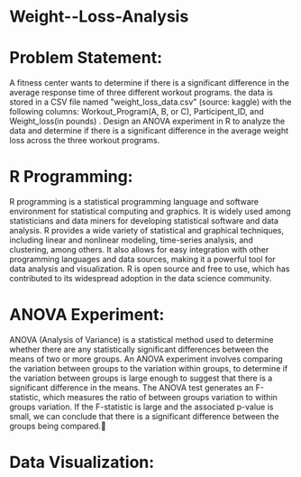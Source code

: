 # Weight--Loss-Analysis

# Problem Statement:
A fitness center wants to determine if there is a significant difference in the average response time of three different workout programs. the data is stored in a CSV file named "weight_loss_data.csv" (source: kaggle) with the following columns: Workout_Program(A, B, or C), Participent_ID, and Weight_loss(in pounds) . Design an ANOVA experiment in R to analyze the data and determine if there is a significant difference in the average weight loss across the three workout programs.


# R Programming:
R programming is a statistical programming language and software environment for statistical computing and graphics. It is widely used among statisticians and data miners for developing statistical software and data analysis. R provides a wide variety of statistical and graphical techniques, including linear and nonlinear modeling, time-series analysis, and clustering, among others. It also allows for easy integration with other programming languages and data sources, making it a powerful tool for data analysis and visualization. R is open source and free to use, which has contributed to its widespread adoption in the data science community.


# ANOVA Experiment:
ANOVA (Analysis of Variance) is a statistical method used to determine whether there are any statistically significant differences between the means of two or more groups. An ANOVA experiment involves comparing the variation between groups to the variation within groups, to determine if the variation between groups is large enough to suggest that there is a significant difference in the means.
The ANOVA test generates an F-statistic, which measures the ratio of between groups variation to within groups variation. If the F-statistic is large and the associated p-value is small, we can conclude that there is a significant difference between the groups being compared.



# Data Visualization:



